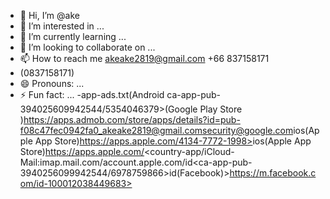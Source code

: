 - 👋 Hi, I’m @ake
- 👀 I’m interested in ...
- 🌱 I’m currently learning ...
- 💞️ I’m looking to collaborate on ...
- 📫 How to reach me akeake2819@gmail.com +66 837158171
- (0837158171)
- 😄 Pronouns: ...
- ⚡ Fun fact: ...
-app-ads.txt(Android ca-app-pub-394025609942544/5354046379>(Google Play Store )<pub-6353-4819-3147-4729><pub-115790836103215>https://apps.admob.com/store/apps/details?id=<pub-f08c47fec0942fa0_akeake2819@gmail.com><security@google.com>ios(Apple App Store)https://apps.apple.com/4134-7772-1998><pub-9302-0152-7968>ios(Apple App Store)https://apps.apple.com/<country-app/iCloud-Mail:imap.mail.com/account.apple.com/id<ca-app-pub-3940256099942544/6978759866>id<store-ID>(Facebook)>https://m.facebook.com/id-100012038449683>
<!---
akeake2819/akeake2819 is a ✨ special ✨ repository because its `README.md` (this file) appears on your GitHub profile.
You can click the Preview link to take a look at your changes.
--->
